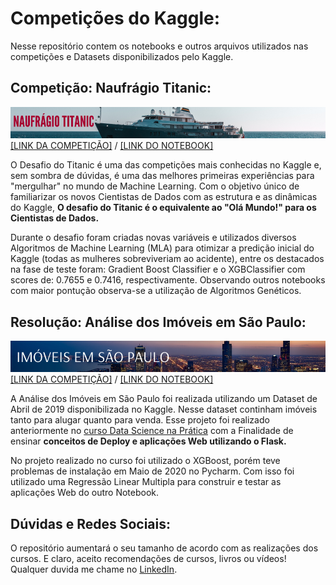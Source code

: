 # Competições do Kaggle:

Nesse repositório contem os notebooks e outros arquivos utilizados nas competições e Datasets disponibilizados pelo Kaggle.

## Competição: Naufrágio Titanic:
![](https://github.com/GabrielTrentino/Competicoes/blob/master/img/0BannerTitanic.png?raw=true)
[[LINK DA COMPETIÇÃO]](https://www.kaggle.com/c/titanic) / [[LINK DO NOTEBOOK]](https://github.com/GabrielTrentino/Competicoes/blob/master/Naufr%C3%A1gio_Titanic.ipynb)


O Desafio do Titanic é uma das competições mais conhecidas no Kaggle e, sem sombra de dúvidas, é uma das melhores primeiras experiências para "mergulhar" no mundo de Machine Learning. Com o objetivo único de familiarizar os novos Cientistas de Dados com as estrutura e as dinâmicas do Kaggle, **O desafio do Titanic é o equivalente ao "Olá Mundo!" para os Cientistas de Dados.**

Durante o desafio foram criadas novas variáveis e utilizados diversos Algoritmos de Machine Learning (MLA) para otimizar a predição inicial do Kaggle (todas as mulheres sobreviveriam ao acidente), entre os destacados na fase de teste foram: Gradient Boost Classifier e o XGBClassifier com scores de: 0.7655 e 0.7416, respectivamente. Observando outros notebooks com maior pontução observa-se a utilização de Algoritmos Genéticos.

## Resolução: Análise dos Imóveis em São Paulo:
![](https://github.com/GabrielTrentino/Competicoes/blob/master/img/1ImoveisSP.png?raw=true)
[[LINK DA COMPETIÇÃO]](https://www.kaggle.com/argonalyst/sao-paulo-real-estate-sale-rent-april-2019) / [[LINK DO NOTEBOOK]](https://github.com/GabrielTrentino/Competicoes/blob/master/Pre%C3%A7o_imoveis_S%C3%A3o_Paulo.ipynb)

A Análise dos Imóveis em São Paulo foi realizada utilizando um Dataset de Abril de 2019 disponibilizada no Kaggle. Nesse dataset continham imóveis tanto para alugar quanto para venda. Esse projeto foi realizado anteriormente no [curso Data Science na Prática](https://github.com/GabrielTrentino/Projetos-de-Cursos/blob/master/03-DSNP/05_DeployML_imoveis_SaoPaulo.ipynb) com a Finalidade de ensinar **conceitos de Deploy e aplicações Web utilizando o Flask.**

No projeto realizado no curso foi utilizado o XGBoost, porém teve problemas de instalação em Maio de 2020 no Pycharm. Com isso foi utilizado uma Regressão Linear Multipla para construir e testar as aplicações Web do outro Notebook.

## **Dúvidas e Redes Sociais:**
O repositório aumentará o seu tamanho de acordo com as realizações dos cursos. E claro, aceito recomendações de cursos, livros ou vídeos! Qualquer duvida me chame no [LinkedIn](https://www.linkedin.com/in/gabriel-trentino-froes-415558144/).
